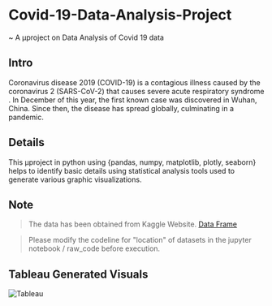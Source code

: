 # Covid-19-Data-Analysis-Project

~ A µproject on Data Analysis of Covid 19 data

## Intro

Coronavirus disease 2019 (COVID-19) is a contagious illness caused by the coronavirus 2 (SARS-CoV-2) that causes severe acute respiratory syndrome . In December of this year, the first known case was discovered in Wuhan, China. Since then, the disease has spread globally, culminating in a pandemic.


## Details

This µproject in python using {pandas, numpy, matplotlib, plotly, seaborn} helps to identify basic details using statistical analysis tools used to generate various graphic visualizations.


## Note

> The data has been obtained from Kaggle Website.
[Data Frame](https://www.kaggle.com/sudalairajkumar/covid19-in-india/version/237?select=covid_vaccine_statewise.csv)


> Please modify the codeline for "location" of datasets in the jupyter notebook / raw_code before execution.

## Tableau Generated Visuals

![Tableau](https://github.com/gonewithharshwinds/Covid-19-Data-Analysis-Project/blob/tableau.png?raw=true)
